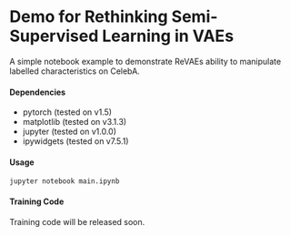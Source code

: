 # Demo for Rethinking Semi-Supervised Learning in VAEs

A simple notebook example to demonstrate ReVAEs ability to manipulate labelled characteristics on CelebA.

#### Dependencies

* pytorch (tested on v1.5)
* matplotlib (tested on v3.1.3)
* jupyter (tested on v1.0.0)
* ipywidgets (tested on v7.5.1)

#### Usage

``` shell
jupyter notebook main.ipynb
```

#### Training Code

Training code will be released soon.
